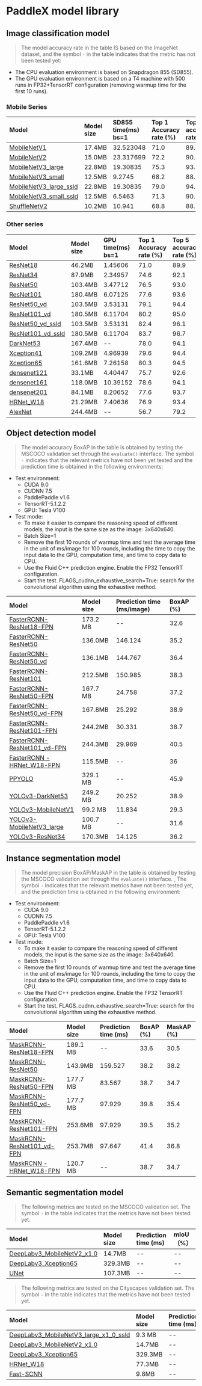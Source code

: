 # PaddleX model library

## Image classification model

> The model accuracy rate in the table IS based on the ImageNet dataset, and the symbol `-` in the table indicates that the metric has not been tested yet:

* The CPU evaluation environment is based on Snapdragon 855 (SD855).
* The GPU evaluation environment is based on a T4 machine with 500 runs in FP32+TensorRT configuration (removing warmup time for the first 10 runs).

### Mobile Series

| Model | Model size | SD855 time(ms) bs=1 | Top 1 Accuracy rate (%) | Top 5 accuracy rate (%) |
| :----|  :------- | :----------- | :--------- | :--------- |
| [MobileNetV1](https://paddle-imagenet-models-name.bj.bcebos.com/MobileNetV1_pretrained.tar) | 17.4MB | 32.523048 | 71.0 | 89.7 |
| [MobileNetV2](https://paddle-imagenet-models-name.bj.bcebos.com/MobileNetV2_pretrained.tar) | 15.0MB | 23.317699 | 72.2 | 90.7 |
| [MobileNetV3_large](https://paddle-imagenet-models-name.bj.bcebos.com/MobileNetV3_large_x1_0_pretrained.tar) | 22.8MB | 19.30835 | 75.3 | 93.2 |
| [MobileNetV3_small](https://paddle-imagenet-models-name.bj.bcebos.com/MobileNetV3_small_x1_0_pretrained.tar) | 12.5MB | 9.2745 | 68.2 | 88.1 |
| [MobileNetV3_large_ssld](https://paddle-imagenet-models-name.bj.bcebos.com/MobileNetV3_large_x1_0_ssld_pretrained.tar) | 22.8MB | 19.30835 | 79.0 | 94.5 |
| [MobileNetV3_small_ssld](https://paddle-imagenet-models-name.bj.bcebos.com/MobileNetV3_small_x1_0_ssld_pretrained.tar) | 12.5MB | 6.5463 | 71.3 | 90.1 |
| [ShuffleNetV2](https://paddle-imagenet-models-name.bj.bcebos.com/ShuffleNetV2_pretrained.tar) | 10.2MB | 10.941 | 68.8 | 88.5 |

### Other series

| Model | Model size | GPU time(ms) bs=1 | Top 1 Accuracy rate (%) | Top 5 accuracy rate (%) |
| :----|  :------- | :----------- | :--------- | :--------- |
| [ResNet18](https://paddle-imagenet-models-name.bj.bcebos.com/ResNet18_pretrained.tar) | 46.2MB | 1.45606 | 71.0 | 89.9 |
| [ResNet34](https://paddle-imagenet-models-name.bj.bcebos.com/ResNet34_pretrained.tar) | 87.9MB | 2.34957 | 74.6 | 92.1 |
| [ResNet50](https://paddle-imagenet-models-name.bj.bcebos.com/ResNet50_pretrained.tar) | 103.4MB | 3.47712 | 76.5 | 93.0 |
| [ResNet101](https://paddle-imagenet-models-name.bj.bcebos.com/ResNet101_pretrained.tar) | 180.4MB | 6.07125 | 77.6 | 93.6 |
| [ResNet50_vd](https://paddle-imagenet-models-name.bj.bcebos.com/ResNet50_vd_pretrained.tar) | 103.5MB | 3.53131 | 79.1 | 94.4 |
| [ResNet101_vd](https://paddle-imagenet-models-name.bj.bcebos.com/ResNet101_vd_pretrained.tar) | 180.5MB | 6.11704 | 80.2 | 95.0 |
| [ResNet50_vd_ssld](https://paddle-imagenet-models-name.bj.bcebos.com/ResNet50_vd_ssld_pretrained.tar) | 103.5MB | 3.53131 | 82.4 | 96.1 |
| [ResNet101_vd_ssld](https://paddle-imagenet-models-name.bj.bcebos.com/ResNet101_vd_ssld_pretrained.tar) | 180.5MB | 6.11704 | 83.7 | 96.7 |
| [DarkNet53](https://paddle-imagenet-models-name.bj.bcebos.com/DarkNet53_ImageNet1k_pretrained.tar) | 167.4MB | -- | 78.0 | 94.1 |
| [Xception41](https://paddle-imagenet-models-name.bj.bcebos.com/Xception41_deeplab_pretrained.tar) | 109.2MB | 4.96939 | 79.6 | 94.4 |
| [Xception65](https://paddle-imagenet-models-name.bj.bcebos.com/Xception65_deeplab_pretrained.tar) | 161.6MB | 7.26158 | 80.3 | 94.5 |
| [densenet121](https://paddle-imagenet-models-name.bj.bcebos.com/DenseNet121_pretrained.tar) | 33.1MB | 4.40447 | 75.7 | 92.6 |
| [densenet161](https://paddle-imagenet-models-name.bj.bcebos.com/DenseNet161_pretrained.tar) | 118.0MB | 10.39152 | 78.6 | 94.1 |
| [densenet201](https://paddle-imagenet-models-name.bj.bcebos.com/DenseNet201_pretrained.tar) | 84.1MB | 8.20652 | 77.6 | 93.7 |
| [HRNet_W18](https://paddle-imagenet-models-name.bj.bcebos.com/HRNet_W18_C_pretrained.tar) | 21.29MB | 7.40636 | 76.9 | 93.4 |
| [AlexNet](https://paddle-imagenet-models-name.bj.bcebos.com/AlexNet_pretrained.tar) | 244.4MB | -- | 56.7 | 79.2 |

## Object detection model

> The model accuracy BoxAP in the table is obtained by testing the MSCOCO validation set through the `evaluate()` interface. The symbol `-` indicates that the relevant metrics have not been yet tested and the prediction time is obtained in the following environments:

- Test environment:
   - CUDA 9.0
   - CUDNN 7.5
   - PaddlePaddle v1.6
   - TensorRT-5.1.2.2
   - GPU: Tesla V100
- Test mode:
   - To make it easier to compare the reasoning speed of different models, the input is the same size as the image: 3x640x640.
   - Batch Size=1
   - Remove the first 10 rounds of warmup time and test the average time in the unit of ms/image for 100 rounds, including the time to copy the input data to the GPU, computation time, and time to copy data to CPU.
   - Use the Fluid C++ prediction engine. Enable the FP32 TensorRT configuration.
   - Start the test. FLAGS_cudnn_exhaustive_search=True: search for the convolutional algorithm using the exhaustive method.

| Model | Model size | Prediction time (ms/image) | BoxAP (%) |
|:-------|:-----------|:-------------|:----------|
| [FasterRCNN-ResNet18-FPN](https://bj.bcebos.com/paddlex/pretrained_weights/faster_rcnn_r18_fpn_1x.tar) | 173.2 MB | -- | 32.6 |
| [FasterRCNN-ResNet50](https://paddlemodels.bj.bcebos.com/object_detection/faster_rcnn_r50_1x.tar) | 136.0MB | 146.124 | 35.2 |
| [FasterRCNN-ResNet50_vd](https://paddlemodels.bj.bcebos.com/object_detection/faster_rcnn_r50_vd_1x.tar) | 136.1MB | 144.767 | 36.4 |
| [FasterRCNN-ResNet101](https://paddlemodels.bj.bcebos.com/object_detection/faster_rcnn_r101_1x.tar) | 212.5MB | 150.985 | 38.3 |
| [FasterRCNN-ResNet50-FPN](https://paddlemodels.bj.bcebos.com/object_detection/faster_rcnn_r50_fpn_1x.tar) | 167.7 MB | 24.758 | 37.2 |
| [FasterRCNN-ResNet50_vd-FPN](https://paddlemodels.bj.bcebos.com/object_detection/faster_rcnn_r50_vd_fpn_2x.tar) | 167.8MB | 25.292 | 38.9 |
| [FasterRCNN-ResNet101-FPN](https://paddlemodels.bj.bcebos.com/object_detection/faster_rcnn_r101_fpn_1x.tar) | 244.2MB | 30.331 | 38.7 |
| [FasterRCNN-ResNet101_vd-FPN](https://paddlemodels.bj.bcebos.com/object_detection/faster_rcnn_r101_vd_fpn_2x.tar) | 244.3MB | 29.969 | 40.5 |
| [FasterRCNN - HRNet_W18-FPN](https://paddlemodels.bj.bcebos.com/object_detection/faster_rcnn_hrnetv2p_w18_1x.tar) | 115.5MB | -- | 36 |
| [PPYOLO](https://paddlemodels.bj.bcebos.com/object_detection/ppyolo_2x.pdparams) | 329.1 MB | -- | 45.9 |
| [YOLOv3-DarkNet53](https://paddlemodels.bj.bcebos.com/object_detection/yolov3_darknet.tar) | 249.2 MB | 20.252 | 38.9 |
| [YOLOv3-MobileNetV1](https://paddlemodels.bj.bcebos.com/object_detection/yolov3_mobilenet_v1.tar) | 99.2 MB | 11.834 | 29.3 |
| [YOLOv3-MobileNetV3_large](https://paddlemodels.bj.bcebos.com/object_detection/yolov3_mobilenet_v3.pdparams) | 100.7 MB | -- | 31.6 |
| [YOLOv3-ResNet34](https://paddlemodels.bj.bcebos.com/object_detection/yolov3_r34.tar) | 170.3MB | 14.125 | 36.2 |

## Instance segmentation model

> The model precision BoxAP/MaskAP in the table is obtained by testing the MSCOCO validation set through the `evaluate()` interface. , The symbol `-` indicates that the relevant metrics have not been tested yet, and the prediction time is obtained in the following environment:

- Test environment:
   - CUDA 9.0
   - CUDNN 7.5
   - PaddlePaddle v1.6
   - TensorRT-5.1.2.2
   - GPU: Tesla V100
- Test mode:
   - To make it easier to compare the reasoning speed of different models, the input is the same size as the image: 3x640x640.
   - Batch Size=1
   - Remove the first 10 rounds of warmup time and test the average time in the unit of ms/image for 100 rounds, including the time to copy the input data to the GPU, computation time, and time to copy data to CPU.
   - Use the Fluid C++ prediction engine. Enable the FP32 TensorRT configuration.
   - Start the test. FLAGS_cudnn_exhaustive_search=True: search for the convolutional algorithm using the exhaustive method.

| Model | Model size | Prediction time (ms) | BoxAP (%) | MaskAP (%) |
|:-------|:-----------|:-------------|:----------|:----------|
| [MaskRCNN-ResNet18-FPN](https://bj.bcebos.com/paddlex/pretrained_weights/mask_rcnn_r18_fpn_1x.tar) | 189.1 MB | -- | 33.6 | 30.5 |
| [MaskRCNN-ResNet50](https://paddlemodels.bj.bcebos.com/object_detection/mask_rcnn_r50_2x.tar) | 143.9MB | 159.527 | 38.2 | 38.2 |
| [MaskRCNN-ResNet50-FPN](https://paddlemodels.bj.bcebos.com/object_detection/mask_rcnn_r50_fpn_2x.tar) | 177.7 MB | 83.567 | 38.7 | 34.7 |
| [MaskRCNN-ResNet50_vd-FPN](https://paddlemodels.bj.bcebos.com/object_detection/mask_rcnn_r50_vd_fpn_2x.tar) | 177.7 MB | 97.929 | 39.8 | 35.4 |
| [MaskRCNN-ResNet101-FPN](https://paddlemodels.bj.bcebos.com/object_detection/mask_rcnn_r101_fpn_1x.tar) | 253.6MB | 97.929 | 39.5 | 35.2 |
| [MaskRCNN-ResNet101_vd-FPN](https://paddlemodels.bj.bcebos.com/object_detection/mask_rcnn_r101_vd_fpn_1x.tar) | 253.7MB | 97.647 | 41.4 | 36.8 |
| [MaskRCNN - HRNet_W18-FPN](https://bj.bcebos.com/paddlex/pretrained_weights/mask_rcnn_hrnetv2p_w18_2x.tar) | 120.7 MB | -- | 38.7 | 34.7 |


## Semantic segmentation model

> The following metrics are tested on the MSCOCO validation set. The symbol `-` in the table indicates that the metrics have not been tested yet.

| Model | Model size | Prediction time (ms) | mIoU（%） |
|:-------|:-----------|:-------------|:----------|
| [DeepLabv3_MobileNetV2_x1.0](https://bj.bcebos.com/v1/paddleseg/deeplab_mobilenet_x1_0_coco.tgz) | 14.7MB | -- | -- |
| [DeepLabv3_Xception65](https://paddleseg.bj.bcebos.com/models/xception65_coco.tgz) | 329.3MB | -- | -- |
| [UNet](https://paddleseg.bj.bcebos.com/models/unet_coco_v3.tgz) | 107.3MB | -- | -- |


> The following metrics are tested on the Cityscapes validation set. The symbol `-` in the table indicates that the metrics have not been tested yet.

| Model | Model size | Prediction time (ms) | mIoU（%） |
|:-------|:-----------|:-------------|:----------|
| [DeepLabv3_MobileNetV3_large_x1_0_ssld](https://paddleseg.bj.bcebos.com/models/deeplabv3p_mobilenetv3_large_cityscapes.tar.gz) | 9.3 MB | -- | 73.28 |
| [DeepLabv3_MobileNetV2_x1.0](https://paddleseg.bj.bcebos.com/models/mobilenet_cityscapes.tgz) | 14.7MB | -- | 69.8 |
| [DeepLabv3_Xception65](https://paddleseg.bj.bcebos.com/models/xception65_bn_cityscapes.tgz) | 329.3MB | -- | 79.3 |
| [HRNet_W18](https://paddleseg.bj.bcebos.com/models/hrnet_w18_bn_cityscapes.tgz) | 77.3MB | -- | 79.36 |
| [Fast-SCNN](https://paddleseg.bj.bcebos.com/models/fast_scnn_cityscape.tar) | 9.8MB | -- | 69.64 |
